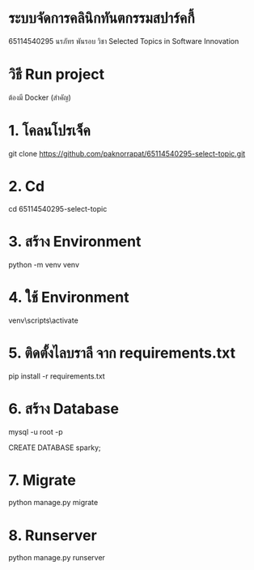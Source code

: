 # ระบบจัดการคลินิกทันตกรรมสปาร์คกี้ 

65114540295 นรภัทร พันรอบ
วิชา Selected Topics in Software Innovation

# วิธี Run project
ต้องมี Docker (สำคัญ)
# 1. โคลนโปรเจ็ค
git clone https://github.com/paknorrapat/65114540295-select-topic.git
# 2. Cd
cd 65114540295-select-topic
# 3. สร้าง Environment
python -m venv venv
# 4. ใช้ Environment
venv\scripts\activate
# 5. ติดตั้งไลบราลี จาก requirements.txt
pip install -r requirements.txt
# 6. สร้าง Database
mysql -u root -p

CREATE DATABASE sparky;

# 7. Migrate
python manage.py migrate

# 8. Runserver
python manage.py runserver

